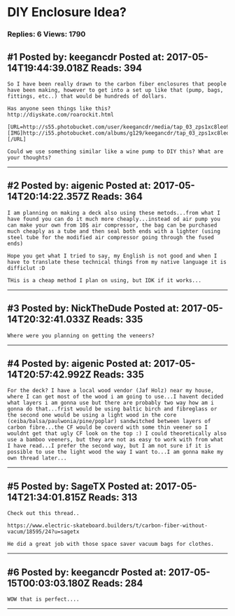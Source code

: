 # DIY Enclosure Idea?

### Replies: 6 Views: 1790

## \#1 Posted by: keegancdr Posted at: 2017-05-14T19:44:39.018Z Reads: 394

```
So I have been really drawn to the carbon fiber enclosures that people have been making, however to get into a set up like that (pump, bags, fittings, etc..) that would be hundreds of dollars. 

Has anyone seen things like this? 
http://diyskate.com/roarockit.html

[URL=http://s55.photobucket.com/user/keegancdr/media/tap_03_zps1xc8leo9.jpg.html][IMG]http://i55.photobucket.com/albums/g129/keegancdr/tap_03_zps1xc8leo9.jpg[/IMG][/URL]

Could we use something similar like a wine pump to DIY this? What are your thoughts?
```

---
## \#2 Posted by: aigenic Posted at: 2017-05-14T20:14:22.357Z Reads: 364

```
I am planning on making a deck also using these metods...from what I have found you can do it much more cheaply...instead od air pump you can make your own from 10$ air compressor, the bag can be purchased much cheaply as a tube and then seal both ends with a lighter (using steel tube for the modified air compressor going through the fused ends)

Hope you get what I tried to say, my English is not good and when I have to translate these technical things from my native language it is difficlut :D 

THis is a cheap method I plan on using, but IDK if it works...
```

---
## \#3 Posted by: NickTheDude Posted at: 2017-05-14T20:32:41.033Z Reads: 335

```
Where were you planning on getting the veneers?
```

---
## \#4 Posted by: aigenic Posted at: 2017-05-14T20:57:42.992Z Reads: 335

```
For the deck? I have a local wood vendor (Jaf Holz) near my house, where I can get most of the wood i am going to use...I havent decided what layers i am gonna use but there are probably two way how am i gonna do that...frist would be using baltic birch and fibreglass or the second one would be using a light wood in the core (ceiba/balsa/paulwonia/pine/poplar) sandwitched between layers of carbon fibre...the CF would be coverd with some thin veener so I wouldnt get that ugly CF look on the top :) I could theoretically also use a bamboo veeners, but they are not as easy to work with from what I have read...I prefer the second way, but I am not sure if it is possible to use the light wood the way I want to...I am gonna make my own thread later...
```

---
## \#5 Posted by: SageTX Posted at: 2017-05-14T21:34:01.815Z Reads: 313

```
Check out this thread..  

https://www.electric-skateboard.builders/t/carbon-fiber-without-vacum/18595/24?u=sagetx

He did a great job with those space saver vacuum bags for clothes.
```

---
## \#6 Posted by: keegancdr Posted at: 2017-05-15T00:03:03.180Z Reads: 284

```
WOW that is perfect....
```

---
